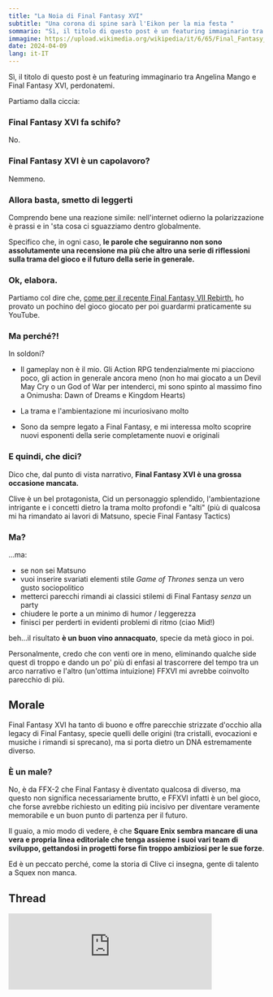 ```yaml
---
title: "La Noia di Final Fantasy XVI"
subtitle: "Una corona di spine sarà l'Eikon per la mia festa "
sommario: "Sì, il titolo di questo post è un featuring immaginario tra Angelina Mango e Final Fantasy XVI, perdonatemi."
immagine: https://upload.wikimedia.org/wikipedia/it/6/65/Final_Fantasy_XVI_logo.png
date: 2024-04-09
lang: it-IT
---
```


Sì, il titolo di questo post è un featuring immaginario tra Angelina Mango e Final Fantasy XVI, perdonatemi.

Partiamo dalla ciccia:

### Final Fantasy XVI fa schifo?

No.

### Final Fantasy XVI è un capolavoro?

Nemmeno.

### Allora basta, smetto di leggerti

Comprendo bene una reazione simile: nell'internet odierno la polarizzazione è prassi e in 'sta cosa ci sguazziamo dentro globalmente. 

Specifico che, in ogni caso, **le parole che seguiranno non sono assolutamente una recensione ma più che altro una serie di riflessioni sulla trama del gioco e il futuro della serie in generale.**

### Ok, elabora.

Partiamo col dire che, [come per il recente Final Fantasy VII Rebirth](/posts/ita/final-fantasy-vii-rebirth), ho provato un pochino del gioco giocato per poi guardarmi praticamente su YouTube.

### Ma perché?!

In soldoni?

- Il gameplay non è il mio. Gli Action RPG tendenzialmente mi piacciono poco, gli action in generale ancora meno (non ho mai giocato a un Devil May Cry o un God of War per intenderci, mi sono spinto al massimo fino a Onimusha: Dawn of Dreams e Kingdom Hearts)

- La trama e l'ambientazione mi incuriosivano molto

- Sono da sempre legato a Final Fantasy, e mi interessa molto scoprire nuovi esponenti della serie completamente nuovi e originali

### E quindi, che dici?

Dico che, dal punto di vista narrativo, **Final Fantasy XVI è una grossa occasione mancata.**

Clive è un bel protagonista, Cid un personaggio splendido, l'ambientazione intrigante e i concetti dietro la trama molto profondi e "alti" (più di qualcosa mi ha rimandato ai lavori di Matsuno, specie Final Fantasy Tactics)

### Ma?

...ma: 

- se non sei Matsuno 
- vuoi inserire svariati elementi stile _Game of Thrones_ senza un vero gusto sociopolitico 
- metterci parecchi rimandi ai classici stilemi di Final Fantasy _senza_ un party
- chiudere le porte a un minimo di humor / leggerezza 
- finisci per perderti in evidenti problemi di ritmo (ciao Mid!)

beh...il risultato **è un buon vino annacquato**, specie da metà gioco in poi.

Personalmente, credo che con venti ore in meno, eliminando qualche side quest di troppo e dando un po' più di enfasi al trascorrere del tempo tra un arco narrativo e l'altro (un'ottima intuizione) FFXVI mi avrebbe coinvolto parecchio di più.

## Morale

Final Fantasy XVI ha tanto di buono e offre parecchie strizzate d'occhio alla legacy di Final Fantasy, specie quelli delle origini (tra cristalli, evocazioni e musiche i rimandi si sprecano), ma si porta dietro un DNA estremamente diverso.

### È un male? 

No, è da FFX-2 che Final Fantasy è diventato qualcosa di diverso, ma questo non significa necessariamente brutto, e FFXVI infatti è un bel gioco, che forse avrebbe richiesto un editing più incisivo per diventare veramente memorabile e un buon punto di partenza per il futuro.

Il guaio, a mio modo di vedere, è che **Square Enix sembra mancare di una vera e propria linea editoriale che tenga assieme i suoi vari team di sviluppo, gettandosi in progetti forse fin troppo ambiziosi per le sue forze**.

Ed è un peccato perché, come la storia di Clive ci insegna, gente di talento a Squex non manca.

## Thread 

<iframe src="https://livellosegreto.it/@xabacadabra/112240319776192354/embed" class="mastodon-embed" style="max-width: 100%; border: 0" width="400" allowfullscreen="allowfullscreen"></iframe><script src="https://livellosegreto.it/embed.js" async="async"></script>